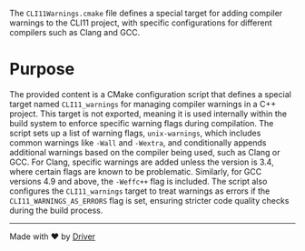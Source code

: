 <!--------------------------------------------------------------------------------->
<!-- IMPORTANT: This file is auto-generated by Driver (https://driver.ai). -------->
<!-- Manual edits may be overwritten on future commits. --------------------------->
<!--------------------------------------------------------------------------------->

The `CLI11Warnings.cmake` file defines a special target for adding compiler warnings to the CLI11 project, with specific configurations for different compilers such as Clang and GCC.

# Purpose
The provided content is a CMake configuration script that defines a special target named `CLI11_warnings` for managing compiler warnings in a C++ project. This target is not exported, meaning it is used internally within the build system to enforce specific warning flags during compilation. The script sets up a list of warning flags, `unix-warnings`, which includes common warnings like `-Wall` and `-Wextra`, and conditionally appends additional warnings based on the compiler being used, such as Clang or GCC. For Clang, specific warnings are added unless the version is 3.4, where certain flags are known to be problematic. Similarly, for GCC versions 4.9 and above, the `-Weffc++` flag is included. The script also configures the `CLI11_warnings` target to treat warnings as errors if the `CLI11_WARNINGS_AS_ERRORS` flag is set, ensuring stricter code quality checks during the build process.

---
Made with ❤️ by [Driver](https://www.driver.ai/)